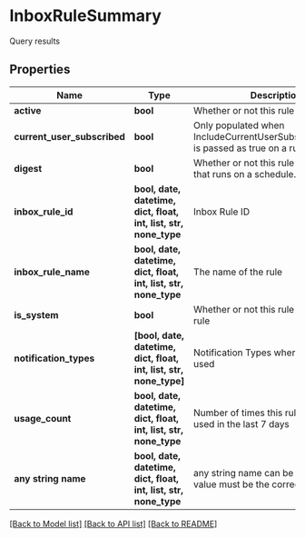 # InboxRuleSummary

Query results

## Properties
Name | Type | Description | Notes
------------ | ------------- | ------------- | -------------
**active** | **bool** | Whether or not this rule is active | [optional] 
**current_user_subscribed** | **bool** | Only populated when IncludeCurrentUserSubscriptionStatus is passed as true on a rule search | [optional] 
**digest** | **bool** | Whether or not this rule is for a Digest that runs on a schedule. | [optional] 
**inbox_rule_id** | **bool, date, datetime, dict, float, int, list, str, none_type** | Inbox Rule ID | [optional] 
**inbox_rule_name** | **bool, date, datetime, dict, float, int, list, str, none_type** | The name of the rule | [optional] 
**is_system** | **bool** | Whether or not this rule is a system rule | [optional] 
**notification_types** | **[bool, date, datetime, dict, float, int, list, str, none_type]** | Notification Types where this rule is used | [optional] 
**usage_count** | **bool, date, datetime, dict, float, int, list, str, none_type** | Number of times this rule has been used in the last 7 days | [optional] 
**any string name** | **bool, date, datetime, dict, float, int, list, str, none_type** | any string name can be used but the value must be the correct type | [optional]

[[Back to Model list]](../README.md#documentation-for-models) [[Back to API list]](../README.md#documentation-for-api-endpoints) [[Back to README]](../README.md)



